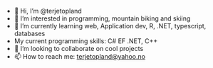 - 👋 Hi, I’m @terjetopland
- 👀 I’m interested in programming, mountain biking and skiing
- 🌱 I’m currently learning web, Application dev, R, .NET, typescript, databases
- My current programming skills: C# EF .NET, C++
- 💞️ I’m looking to collaborate on cool projects
- 📫 How to reach me: terjetopland@yahoo.no

<!---
terjetopland/terjetopland is a ✨ special ✨ repository because its `README.md` (this file) appears on your GitHub profile.
You can click the Preview link to take a look at your changes.
--->
